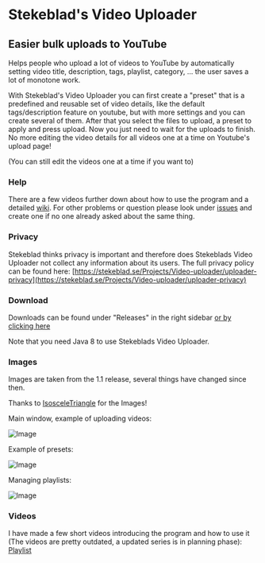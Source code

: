 # Stekeblad's Video Uploader

## Easier bulk uploads to YouTube
Helps people who upload a lot of videos to YouTube by automatically
setting video title, description, tags, playlist,
category, ... the user saves a lot of monotone work.

With Stekeblad's Video Uploader you can first create a "preset"
that is a predefined and reusable set of video details, like the default
tags/description feature on youtube, but with more settings and you can create several of them.
After that you select the files to upload, a preset to apply and press upload.
Now you just need to wait for the uploads to finish. No more editing the
video details for all videos one at a time on Youtube's upload page!

(You can still edit the videos one at a time if you want to)

### Help
There are a few videos further down about how to use the program and a
detailed
[wiki](https://github.com/Stekeblad/Stekeblads-Video-Uploader/wiki)<!-- @IGNORE PREVIOUS: link -->.
For other problems or question please look under
[issues](https://github.com/Stekeblad/Stekeblads-Video-Uploader/issues)
and create one if no one already asked about the same thing.

### Privacy
Stekeblad thinks privacy is important and therefore does Stekeblads
Video Uploader not collect any information about its users. The full
privacy policy can be found here:
[https://stekeblad.se/Projects/Video-uploader/uploader-privacy](https://stekeblad.se/Projects/Video-uploader/uploader-privacy)

### Download
Downloads can be found under "Releases" in the right sidebar
[or by clicking here](https://github.com/Stekeblad/Stekeblads-Video-Uploader/releases)

Note that you need Java 8 to use Stekeblads Video Uploader.

### Images
Images are taken from the 1.1 release, several things have changed since
then.

Thanks to [IsosceleTriangle](https://www.twitch.tv/isosceletriangle) for the Images!

Main window, example of uploading videos:

![Image](https://drive.google.com/uc?export=download&id=1k0d8u9IL7XNiMG3pyNAZC_-3JvZ_L4si)

Example of presets:

![Image](https://drive.google.com/uc?export=download&id=1hF091bMMy2OfTUaXSjENhwGEzSWBZU85)

Managing playlists:

![Image](https://drive.google.com/uc?export=download&id=12sL1dRCQKD3zm8Vx1lvotoq8U9zfPiN9)


### Videos
I have made a few short videos introducing the program and how to use it
(The videos are pretty outdated, a updated series is in planning phase):
[Playlist](https://www.youtube.com/playlist?list=PLAA2832YwTI9mddiWDeZ_RDnIjaBa8dP-)
